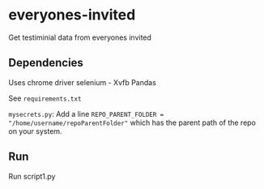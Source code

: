 # everyones-invited
 Get testiminial data from everyones invited


## Dependencies

Uses chrome driver selenium - 
Xvfb
Pandas

See `requirements.txt`

`mysecrets.py`: Add a line `REPO_PARENT_FOLDER = "/home/username/repoParentFolder"` which has the parent path of the repo on your system.

## Run

Run script1.py

